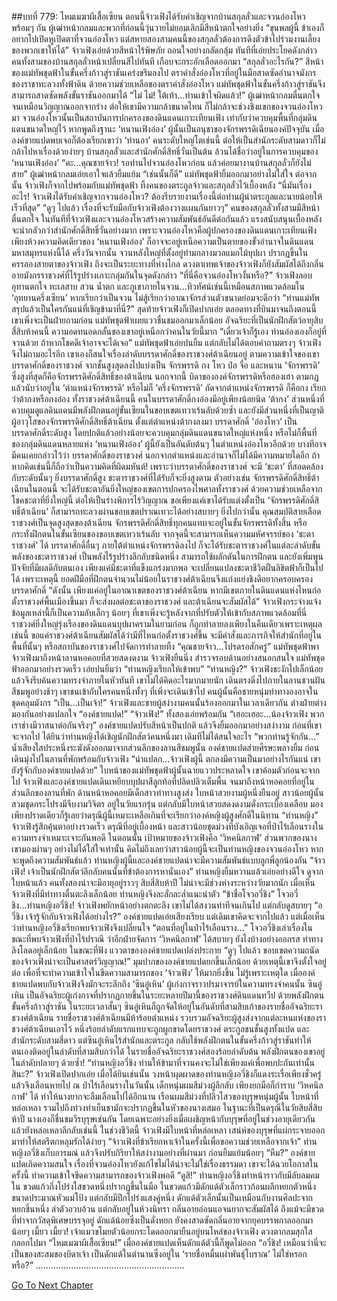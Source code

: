 ##บทที่ 779: ไหมเมฆาผีเสื้อเซียน
ตอนนี้จ้าวเฟิงได้รับคำเชิญจากบ้านสกุลลั่วและจวนอ๋องโหวพร้อมๆ กัน
ผู้เฒ่าหน้ากลมและพวกที่ก่อนนี้วุ่นวายไม่ยอมเลิกมีสีหน้าตกใจอย่างยิ่ง
“ขุนพลผู้นี้ ข้าเองก็อยากไปเปิดหูเปิดตาที่จวนอ๋องโหว แต่สหายสองสามคนนี้ของสกุลลั่วต้องการดึงตัวข้าไปร่วมงานเลี้ยงของพวกเขาให้ได้”
จ้าวเฟิงเอ่ยด้วยสีหน้าไร้พิษภัย ถอนใจอย่างกลัดกลุ้ม
ทันทีที่เอ่ยประโยคดังกล่าว คนทั้งสามของบ้านสกุลลั่วหน้าเปลี่ยนสีไปทันที เกือบจะกระอักเลือดออกมา
“สกุลลั่วอะไรกัน?”
สีหน้าของแม่ทัพชุดฟ้าในขั้นครึ่งก้าวสู่ราชันเคร่งขรึมลงไป ตราคำสั่งอ๋องโหวที่อยู่ในมือสาดซัดอำนาจมังกรของราชาทะลวงทั้งฟ้าดิน
ด้วยความช่วยเหลือของตราคำสั่งอ๋องโหว แม่ทัพชุดฟ้าในขั้นครึ่งก้าวสู่ราชันจึงสามารถสาดซัดพลังขั้นราชันออกมาได้
“ไม่ ไม่! ใต้เท้า...ท่านเข้าใจผิดแล้ว!” ผู้เฒ่าหน้ากลมตื่นตกใจจนเหมือนวิญญาณออกจากร่าง
ต่อให้เขามีความกล้าขนาดไหน ก็ไม่กล้าจะช่วงชิงแขกของจวนอ๋องโหวมา
จวนอ๋องโหวนั้นเป็นสถาบันการปกครองของดินแดนเกาะเทียนเฟิง เท่ากับว่าควบคุมพื้นที่กลุ่มดินแดนขนาดใหญ่ไว้
หากพูดถึงฐานะ ‘หนานเฟิงอ๋อง’ ผู้นั้นเป็นอนุชาของจักรพรรดิเฉียนองค์ปัจจุบัน เมื่อองค์ชายแปดพบเจอก็ต้องเรียกเขาว่า ‘ท่านอา’
คนระดับใหญ่โตเช่นนี้ ต่อให้เป็นสำนักระดับสามดาวก็ไม่กล้าไปหาเรื่องด้วยง่ายๆ
บ้านสกุลลั่วและสำนักศักดิ์สิทธิ์วั่นเป็นต้น ล้วนได้ชื่อว่าอยู่ในการควบคุมของ ‘หนานเฟิงอ๋อง’
“คะ...คุณชายจ้าว! รอท่านไปจวนอ๋องโหวก่อน แล้วค่อยมางานบ้านสกุลลั่วก็ยังไม่สาย”
ผู้เฒ่าหน้ากลมเอ่ยเอาใจแล้วยิ้มแย้ม
“เช่นนั้นก็ดี” แม่ทัพชุดฟ้ายิ้มออกมาอย่างไม่ใส่ใจ
ต่อจากนั้น จ้าวเฟิงก็จากไปพร้อมกับแม่ทัพชุดฟ้า ทิ้งคนของตระกูลจ้าวและสกุลลั่วไว้เบื้องหลัง
“นี่มันเรื่องอะไร! จ้าวเฟิงได้รับคำเชิญจากจวนอ๋องโหว? ต้องรีบรายงานเรื่องนี้ต่อท่านผู้นำตระกูลและนายน้อยให้เร็วที่สุด”
“ดูๆ ไปแล้ว เรื่องที่จะรับมือกับจ้าวเฟิงต้องวางแผนกันยาวๆ” คนของสกุลลั่วทั้งสามมีสีหน้าตื่นตกใจ
ในทันทีที่จ้าวเฟิงและจวนอ๋องโหวสร้างความสัมพันธ์อันดีต่อกันแล้ว แรงสนับสนุนเบื้องหลังจะน่ากลัวกว่าสำนักศักดิ์สิทธิ์วั่นอย่างมาก
เพราะจวนอ๋องโหวคือผู้ปกครองของดินแดนเกาะเทียนเฟิง
เพียงห้วงความคิดเดียวของ ‘หนานเฟิงอ๋อง’ ก็อาจจะอยู่เหนือความเป็นตายของขั้วอำนาจในดินแดนมหาสมุทรแห่งนี้ได้
ครึ่งวันจากนั้น
จวนหลังใหญ่ที่ตั้งอยู่ท่ามกลางมวลแมกไม้บุปผา ปรากฏขึ้นในครรลองสายตาของจ้าวเฟิง
ถึงจะเป็นระยะทางที่ห่างไกล ดวงตาเทพเจ้าของจ้าวเฟิงก็ยังสัมผัสได้ถึงกลิ่นอายมังกรราชวงศ์ที่ไร้รูปร่างเกาะกลุ่มกันในจุดดังกล่าว
“ที่นี่คือจวนอ๋องโหวงั้นหรือ?”
จ้าวเฟิงลอบอุทานตกใจ ทะเลสาบ สวน น้ำตก และภูเขาภายในจวน...ทิวทัศน์เช่นนี้เหมือนสภาพแวดล้อมใน ‘อุทยานครึ่งเซียน’
หากเรียกว่าเป็นจวน ไม่สู้เรียกว่าอาณาจักรส่วนตัวขนาดย่อมจะดีกว่า
“ท่านแม่ทัพ สรุปแล้วเป็นใครกันแน่ที่เชิญข้ามาที่นี่?”
สุดท้ายจ้าวเฟิงก็เปิดปากเอ่ย
ตลอดทางที่บินมาจนถึงตอนนี้ เขาเพิ่งจะเป็นฝ่ายถามก่อน
แม่ทัพชุดฟ้าเผยแววชื่นชมออกมาเล็กน้อย อัจฉริยะที่เป็นนักฝึกสัตว์อายุสิบสี่สิบห้าคนนี้ ความอดทนอดกลั้นของเขาอยู่เหนือกว่าคนในวัยนี้มาก
“เดี๋ยวเจ้าก็รู้เอง ท่านอ๋องเองก็อยู่ที่จวนด้วย ถ้าหากโชคดีเจ้าอาจจะได้เจอ”
แม่ทัพชุดฟ้าเอ่ยปนยิ้ม แต่กลับไม่ได้ตอบคำถามตรงๆ
จ้าวเฟิงจึงไม่ถามอะไรอีก
เขาเองก็สนใจเรื่องลำดับบรรดาศักดิ์ของราชวงศ์ต้าเฉียนอยู่
ตามความเข้าใจของเขา บรรดาศักดิ์ของราชวงศ์ จากชั้นสูงสุดลงไปแบ่งเป็น จักรพรรดิ กง โหว ป๋อ จื่อ และหนาน
‘จักรพรรดิ’ ซึ่งสูงที่สุดก็คือจักรพรรดิศักดิ์สิทธิ์ของต้าเฉียน
นอกจากนี้ บิดาขององค์จักรพรรดิหรือฮองเฮา ตามกฎแล้วนับว่าอยู่ใน ‘ตำแหน่งจักรพรรดิ’ หรือไม่ก็ ‘ครึ่งจักรพรรดิ’
ถัดจากตำแหน่งจักรพรรดิ ก็คือกง เรียกว่าต้ากงหรือกงอ๋อง
ทั้งราชวงศ์ต้าเฉียนนี้ คนในบรรดาศักดิ์กงอ๋องมีอยู่เพียงน้อยนิด ‘ต้ากง’ ส่วนหนึ่งที่ควบคุมดูแลดินแดนมีพลังฝึกตนอยู่ขั้นเซียนในขอบเขตเทวาเร้นลับด้วยซ้ำ
และยังมีส่วนหนึ่งที่เป็นญาติผู้อาวุโสของจักรพรรดิศักดิ์สิทธิ์ต้าเฉียน
ตั้งแต่ตำแหน่งต้ากงลงมา บรรดาศักดิ์ 'อ๋องโหว’ เป็นบรรดาศักดิ์ระดับสูง โดยปกติแล้วอย่างน้อยจะควบคุมกลุ่มดินแดนขนาดใหญ่แห่งหนึ่ง หรือไม่ก็พื้นที่ของกลุ่มดินแดนหลายแห่ง
‘หนานเฟิงอ๋อง’ ผู้นี้ยังเป็นอันดับต้นๆ ในตำแหน่งอ๋องโหวอีกด้วย
บางทีอาจมีคนเคยกล่าวไว้ว่า บรรดาศักดิ์ของราชวงศ์ นอกจากตำแหน่งและอำนาจก็ไม่ได้มีความหมายใดอีก
ถ้าหากคิดเช่นนี้ก็ถือว่าเป็นความคิดที่ผิดมหันต์!
เพราะว่าบรรดาศักดิ์ของราชวงศ์ จะมี ‘ชะตา’ ที่สอดคล้องกับระดับนั้นๆ
ยิ่งบรรดาศักดิ์สูง ชะตาราชวงศ์ที่ได้รับก็จะยิ่งสูงตาม
ตัวอย่างเช่น จักรพรรดิศักดิ์สิทธิ์ต้าเฉียนในตอนนี้ จะได้รับชะตาอันยิ่งใหญ่ของเขตการปกครองไพศาลทั้งราชวงศ์
ด้วยความช่วยเหลือจากโชคชะตาที่ยิ่งใหญ่นี้ ต่อให้เป็นร่างพิการไร้วิญญาณ ขอเพียงแค่เขาได้รับแต่งตั้งเป็น ‘จักรพรรดิศักดิ์สิทธิ์ต้าเฉียน’ ก็สามารถทะลวงผ่านขอบเขตปราณเทวะได้อย่างสบายๆ
ยิ่งไปกว่านั้น
คุณสมบัติสายเลือดราชวงศ์เป็นจุดสูงสุดของต้าเฉียน จักรพรรดิศักดิ์สิทธิ์ทุกคนแทบจะอยู่ในขั้นจักรพรรดิทั้งสิ้น หรือกระทั่งฝึกตนในขั้นเซียนของขอบเขตเทวาเร้นลับ
จากจุดนี้จะสามารถเห็นความมหัศจรรย์ของ ‘ชะตาราชวงศ์’ ได้
บรรดาศักดิ์อื่นๆ ภายใต้ตำแหน่งจักรพรรดิลงไป ก็จะได้รับชะตาราชวงศ์ในแต่ละลำดับขั้น
พลังของชะตาราชวงศ์ เป็นพลังไร้รูปร่างลึกลับชนิดหนึ่ง สามารถใช้ผลักดันในการฝึกตน และยังเพิ่มพูนปัจจัยที่มีผลดีกับตนเอง
เพียงแค่มีชะตาที่แข็งแกร่งมากพอ จะเปลี่ยนแปลงชะตาชีวิตฝืนลิขิตฟ้าก็เป็นไปได้
เพราะเหตุนี้ ยอดฝีมือที่ฝึกตนจำนวนไม่น้อยในราชวงศ์ต้าเฉียนจึงแก่งแย่งชิงดีอยากครอบครองบรรดาศักดิ์
“ดังนั้น เพียงแค่อยู่ในอาณาเขตของราชวงศ์ต้าเฉียน หากมีเขตภายในดินแดนแห่งไหนก่อตั้งราชวงศ์พื้นเมืองขึ้นมา ก็จะส่งผลต่อชะตาของราชวงศ์ และต้าเฉียนจะสัมผัสได้”
จ้าวเฟิงกระจ่างแจ้ง
ข้อมูลเหล่านี้ก็เป็นความลับเล็กๆ น้อยๆ ที่เขาเพิ่งจะรู้หลังจากที่ปรับตัวให้เข้ากับสภาพแวดล้อมที่นี่
ราชวงศ์ยิ่งใหญ่รุ่งเรืองของดินแดนบุปผาครามในยามก่อน ก็ถูกทำลายลงเพียงในคืนเดียวเพราะเหตุผลเช่นนี้
ขอแค่ราชวงศ์ต้าเฉียนสัมผัสได้ว่ามีที่ไหนก่อตั้งราชวงศ์ขึ้น จะมีคำสั่งและภารกิจให้สำนักที่อยู่ในพื้นที่นั้นๆ หรือสถาบันของราชวงศ์ไปจัดการทำลายทิ้ง
“คุณชายจ้าว...โปรดรอสักครู่”
แม่ทัพชุดฟ้าพาจ้าวเฟิงมาถึงหน้าลานหอคอยที่สวยสดงดงาม
จ้าวเฟิงยืนนิ่ง สำรวจรอบด้านอย่างสนอกสนใจ
แม่ทัพชุดฟ้าออกมาอย่างรวดเร็ว เอ่ยปนยิ้มว่า “ท่านหญิงเรียกให้เข้าพบ”
“ท่านหญิง?”
จ้าวเฟิงชะงักไปเล็กน้อย แล้วจึงรีบค้นความทรงจำภายในหัวทันที
เขาไม่ได้คิดอะไรมากมายนัก เดินตรงดิ่งไปภายในลานชวนฝันสีชมพูอย่างช้าๆ
เขาชนเข้ากับใครคนหนึ่งทั้งๆ ที่เพิ่งจะเดินเข้าไป
คนผู้นั้นคือชายหนุ่มท่าทางองอาจในชุดคลุมมังกร
“เป็น...เป็นเจ้า!”
จ้าวเฟิงและชายผู้สง่างามคนนั้นร้องออกมาในเวลาเดียวกัน ต่างฝ่ายต่างมองกันอย่างแปลกใจ
“องค์ชายแปด!”
“จ้าวเฟิง!”
ทั้งสองเอ่ยพร้อมกัน
“เฮอะเฮอะ...น้องจ้าวเฟิง พวกเราช่างมีวาสนาต่อกันจริงๆ”
องค์ชายแปดปรับสีหน้าเป็นปกติ แล้วจึงยิ้มออกมาอย่างสง่างาม
ก่อนที่เขาจะจากไป ได้ยินว่าท่านหญิงได้เชิญนักฝึกสัตว์คนหนึ่งมา เดิมทีไม่ได้สนใจอะไร
“พวกท่านรู้จักกัน...”
น้ำเสียงใสประหนึ่งระฆังดังออกมาจากส่วนลึกของลานสีชมพูนั้น
องค์ชายแปดส่ายศีรษะพลางยิ้ม ก่อนเดินมุ่งไปในลานที่พักพร้อมกับจ้าวเฟิง
“น่าแปลก...จ้าวเฟิงผู้นี้ ตกลงมีความเป็นมาอย่างไรกันแน่ เขายังรู้จักกับองค์ชายแปดด้วย”
ใบหน้าของแม่ทัพชุดฟ้าผู้นั้นฉายแววประหลาดใจ เขาค้อมตัวก่อนจะจากไป
จ้าวเฟิงและองค์ชายแปดเดินเหยียบบุปผาสีลูกท้อที่ปลิดปลิวเต็มพื้น จนมาถึงหน้าหอคอยที่อยู่ในส่วนลึกของลานที่พัก
ด้านหน้าหอคอยมีเด็กสาวท่าทางสูงส่ง ใบหน้าสวยงามผู้หนึ่งยืนอยู่
สาวน้อยผู้นั้นสวมชุดกระโปรงมีจีบงามวิจิตร อยู่ในวัยแรกรุ่น แต่กลับมีใบหน้าสวยสดงดงามดั่งกระเบื้องเคลือบ
มองเพียงปราดเดียวก็รู้เลยว่าดรุณีผู้นี้เหมาะเหลือเกินที่จะเรียกว่าองค์หญิงผู้สูงศักดิ์ในนิทาน
“ท่านหญิง” จ้าวเฟิงรู้สึกคุ้นตาอย่างรวดเร็ว
ดรุณีที่อยู่เบื้องหน้า และสาวน้อยชุดม่วงที่บังเอิญเจอที่ป่าไร้เลือนรางในความทรงจำเหมาะเจาะกันพอดี
ในตอนนั้น เป้าหมายของจ้าวเฟิงคือ ‘วิหคนิลกาฬ’ ส่วนพวกของนางเขามองผ่านๆ อย่างไม่ได้ใส่ใจเท่านั้น
คิดไม่ถึงเลยว่าสาวน้อยผู้นี้จะเป็นท่านหญิงของจวนอ๋องโหว
หากจะพูดถึงความสัมพันธ์แล้ว ท่านหญิงผู้นี้และองค์ชายแปดน่าจะมีความสัมพันธ์แบบลูกพี่ลูกน้องกัน
“จ้าวเฟิง! เจ้าเป็นนักฝึกสัตว์ลึกลับคนนั้นที่ข้าต้องการหานั่นเอง”
ท่านหญิงยิ้มหวานแล้วเอ่ยอย่างดีใจ
ดูจากใบหน้าแล้ว คนทั้งสองน่าจะมีอายุอยู่ราวๆ สิบสี่สิบห้าปี ไม่น่าจะมีช่วงห่างระหว่างวัยมากนัก
เมื่อเห็นจ้าวเฟิงที่มีท่าทางตื่นตะลึงเล็กน้อย ท่านหญิงจึงละลั่กละล่ำแนะนำตัว “ข้าชื่อโจวอวี่ชิง”
โจวอวี่ชิง...ท่านหญิงอวี่ชิง!
จ้าวเฟิงพยักหน้าอย่างตกตะลึง เขาไม่ได้สงวนท่าทีจนเกินไป แต่กลับดูสบายๆ
“อวี่ชิง เจ้ารู้จักกับจ้าวเฟิงได้อย่างไร?” องค์ชายแปดเอ่ยเสียงเรียบ
แต่เดิมเขาคิดจะจากไปแล้ว แต่เมื่อเห็นว่าท่านหญิงอวี่ชิงเรียกพบจ้าวเฟิงจึงเปลี่ยนใจ
“ตอนที่อยู่ในป่าไร้เลือนราง...”
โจวอวี่ชิงเล่าเรื่องในขณะที่พบจ้าวเฟิงที่ป่าไร้ปราณี ว่าอีกฝ่ายจัดการ ‘วิหคนิลกาฬ’ ได้สบายๆ ยังไงบ้างอย่างออกรส ท่าทางลิงโลดอยู่เล็กน้อย
ในขณะที่ฟัง แววตาขององค์ชายแปดเปล่งประกาย
“ดูๆ ไปแล้ว ขอบเขตความถนัดของจ้าวเฟิงน่าจะเป็นศาสตร์วิญญาณ!” มุมปากขององค์ชายแปดยกขึ้นเล็กน้อย
ด้วยเหตุนี้เขาจึงตั้งใจอยู่ต่อ เพื่อที่จะทำความเข้าใจในขีดความสามารถของ ‘จ้าวเฟิง’ ให้มากยิ่งขึ้น
ไม่รู้เพราะเหตุใด เมื่อองค์ชายแปดพบกับจ้าวเฟิงจึงมักจะระลึกถึง ‘ซินอู๋เหิน’ ผู้เก่งกาจราวปรมาจารย์ในความทรงจำคนนั้น
ซินอู๋เหิน เป็นอัจฉริยะผู้เก่งกาจที่ปรากฏกายขึ้นในระยะหลายปีมานี้ของราชวงศ์ดินแดนทวีป
ด้วยพลังฝึกตนขั้นครึ่งก้าวสู่ราชัน ในระยะเวลาสั้นๆ ซินอู๋เหินก็ถูกจัดให้อยู่ในอันดับที่สามสิบเก้าของรายชื่ออัจฉริยะราชวงศ์ต้าเฉียน
รายชื่อราชวงศ์ต้าเฉียนมีห้าร้อยตำแหน่ง รวบรวมอัจฉริยะผู้สูงส่งจากแต่ละหนแห่งของราชวงศ์ต้าเฉียนเอาไว้
หนึ่งร้อยลำดับแรกแทบจะถูกผูกขาดโดยราชวงศ์ ตระกูลชนชั้นสูงทั้งแปด และสำนักระดับสามสี่ดาว
แต่ซินอู๋เหินไร้สำนักและตระกูล กลับใช้พลังฝึกตนในขั้นครึ่งก้าวสู่ราชันทำให้ตนเองติดอยู่ในลำดับที่สามสิบกว่าได้
ในรายชื่ออัจฉริยะราชวงศ์สองร้อยลำดับต้น พลังฝึกตนของเขาอยู่ในลำดับปลายๆ ด้วยซ้ำ!
“ท่านหญิงอวี่ชิง ท่านให้ข้ามาที่จวนคงจะไม่ใช่เพียงแค่เพื่อพบปะกันเท่านั้นสินะ?”
จ้าวเฟิงเปิดปากเอ่ย
เมื่อได้ยินเช่นนั้น วงหน้าผุดผาดของท่านหญิงอวี่ชิงก็แดงระเรื่อเพียงชั่วครู่ แล้วจึงเลือนหายไป
ณ ป่าไร้เลือนรางในวันนั้น เด็กหนุ่มผมสีม่วงผู้ลึกลับ เพียงยกมือก็กำราบ ‘วิหคนิลกาฬ’ ได้ ทำให้นางยากจะลืมเลือนไปได้อีกนาน
เรือนผมสีม่วงที่ปลิวไสวของบุรุษหนุ่มผู้นั้น ใบหน้าที่หล่อเหลา รวมไปถึงท่วงท่าเย็นชามักจะปรากฏขึ้นในหัวของนางเสมอ
ในฐานะที่เป็นดรุณีในวัยสิบสี่สิบห้าปี นางเองก็ชื่นชมวีรบุรุษเช่นกัน โดยเฉพาะอย่างยิ่งเมื่อเผชิญหน้ากับบุรุษที่อยู่ในช่วงอายุเดียวกัน แล้วยังหล่อเหลาลึกลับเช่นนี้
ในช่วงชีวิตนี้ จ้าวเฟิงมีใบหน้าที่หล่อเหลา เสน่ห์ของบุรุษที่แผ่กระจายออกมาทำให้สตรีตกหลุมรักได้ง่ายๆ
“จ้าวเฟิงที่ข้าเรียกหาเจ้าในครั้งนี้เพื่อขอความช่วยเหลือจากเจ้า”
ท่านหญิงอวี่ชิงเก็บอารมณ์ แล้วจึงปรับกิริยาให้สง่างามอย่างที่ผ่านมา ก่อนยิ้มแย้มน้อยๆ
“หืม?” องค์ชายแปดเกิดความสนใจ เรื่องที่จวนอ๋องโหวยังแก้ไขไม่ได้น่าจะไม่ใช่เรื่องธรรมดา
เขาจะได้ฉวยโอกาสในครั้งนี้ ทำความเข้าใจขีดความสามารถของจ้าวเฟิงพอดี
“ดูสิ!” ท่านหญิงอวี่ชิงทำหน้าราวกับมีลับลมคมใน ขวดแก้วกึ่งโปร่งใสขวดหนึ่งปรากฏขึ้นในมือ
ในขวดแก้วมีดักแด้ตัวเล็กราวก้อนผลึกหยกตัวหนึ่ง ขนาดประมาณหัวแม่โป้ง แต่กลับมีปีกโปร่งแสงคู่หนึ่ง
ดักแด้ตัวเล็กนั้นเป็นเหมือนกับงานศิลปะจากหยกชิ้นหนึ่ง ลำตัวอวบอ้วน แต่กลับอยู่ในห้วงนิทรา กลิ่นอายอ่อนแอจนยากจะสัมผัสได้
ถึงแม้จะมีขวดที่ทำจากวัสดุพิเศษบรรจุอยู่ ดักแด้น้อยซึ่งเป็นดั่งหยก ยังคงสาดซัดกลิ่นอายจากยุคบรรพกาลออกมาน้อยๆ
เมี้ยว เมี้ยว!
เจ้าแมวขโมยตัวน้อยกระโดดออกมายืนอยู่บนไหล่ของจ้าวเฟิง ดวงตากลมสุกใสกลอกไปมา
“ไหมเมฆาผีเสื้อเซียน!”
เมื่อองค์ชายแปดเห็นดักแด้ตัวนี้ก็พูดไม่ออก
“อวี่ชิง! เหมือนว่านี่จะเป็นของสะสมของบิดาเจ้า เป็นดักแด้ในตำนานซึ่งอยู่ใน ‘รายชื่อหมื่นเผ่าพันธุ์โบราณ’ ไม่ใช่หรอกหรือ?”
...........................................................



[Go To Next Chapter]( ./17.md)